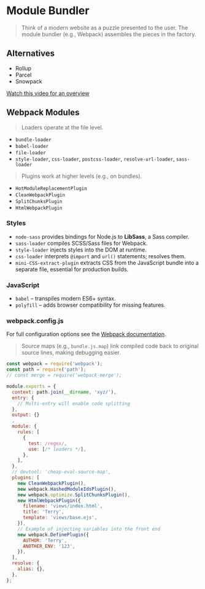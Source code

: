 # Module Bundler

> Think of a modern website as a puzzle presented to the user. The module bundler (e.g., Webpack) assembles the pieces in the factory.

## Alternatives

- Rollup  
- Parcel  
- Snowpack  

[Watch this video for an overview](https://www.youtube.com/watch?v=lFjinlwpcHY&ab_channel=uidotdev)

## Webpack Modules

> Loaders operate at the file level.

- `bundle-loader`
- `babel-loader`
- `file-loader`
- `style-loader`, `css-loader`, `postcss-loader`, `resolve-url-loader`, `sass-loader`

> Plugins work at higher levels (e.g., on bundles).

- `HotModuleReplacementPlugin`
- `CleanWebpackPlugin`
- `SplitChunksPlugin`
- `HtmlWebpackPlugin`

### Styles

- `node-sass` provides bindings for Node.js to **LibSass**, a Sass compiler.  
- `sass-loader` compiles SCSS/Sass files for Webpack.  
- `style-loader` injects styles into the DOM at runtime.  
- `css-loader` interprets `@import` and `url()` statements; resolves them.  
- `mini‑CSS‑extract-plugin` extracts CSS from the JavaScript bundle into a separate file, essential for production builds.

### JavaScript

- `babel` – transpiles modern ES6+ syntax.  
- `polyfill` – adds browser compatibility for missing features.

### webpack.config.js

For full configuration options see the [Webpack documentation](https://webpack.js.org/configuration/resolve/).

> Source maps (e.g., `bundle.js.map`) link compiled code back to original source lines, making debugging easier.

```js
const webpack = require('webpack');
const path = require('path');
// const merge = require('webpack-merge');

module.exports = {
  context: path.join(__dirname, 'xyz/'),
  entry: {
    // Multi‑entry will enable code splitting
  },
  output: {}
  ,
  module: {
    rules: [
      {
        test: /regex/,
        use: [/* loaders */],
      },
    ],
  },
  // devtool: 'cheap-eval-source-map',
  plugins: [
    new CleanWebpackPlugin(),
    new webpack.HashedModuleIdsPlugin(),
    new webpack.optimize.SplitChunksPlugin(),
    new HtmlWebpackPlugin({
      filename: 'views/index.html',
      title: 'Terry',
      template: 'views/base.ejs',
    }),
    // Example of injecting variables into the front end
    new webpack.DefinePlugin({
      AUTHOR: 'Terry',
      ANOTHER_ENV: '123',
    }),
  ],
  resolve: {
    alias: {},
  },
};
```
